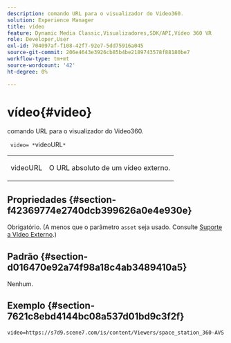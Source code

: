 ```yaml
---
description: comando URL para o visualizador do Video360.
solution: Experience Manager
title: vídeo
feature: Dynamic Media Classic,Visualizadores,SDK/API,Vídeo 360 VR
role: Developer,User
exl-id: 704097af-f108-42f7-92e7-5dd75916a045
source-git-commit: 206e4643e3926cb85b4be2189743578f88180be7
workflow-type: tm+mt
source-wordcount: '42'
ht-degree: 0%

---
```


# vídeo{#video}

comando URL para o visualizador do Video360.

` video= *`videoURL`*`

<table id="table_C616483932C2482CA9794DDD7313FD7C"> 
 <tbody> 
  <tr> 
   <td colname="col1"> <p> <span class="codeph"> <span class="varname"> videoURL</span> </span> </p> </td> 
   <td colname="col2"> <p> O URL absoluto de um vídeo externo. </p> </td> 
  </tr> 
 </tbody> 
</table>

## Propriedades {#section-f42369774e2740dcb399626a0e4e930e}

Obrigatório. (A menos que o parâmetro `asset` seja usado. Consulte [Suporte a Vídeo Externo](../../../c-html5-aem-asset-viewers/c-html5-aem-video360/c-html5-aem-video360-external-video-support.md#concept-66aa2784f2294794989bad2af74c3760).)

## Padrão {#section-d016470e92a74f98a18c4ab3489410a5}

Nenhum.

## Exemplo {#section-7621c8ebd4144bc08a537d01bd9c3f2f}

```
video=https://s7d9.scene7.com/is/content/Viewers/space_station_360-AVS
```
